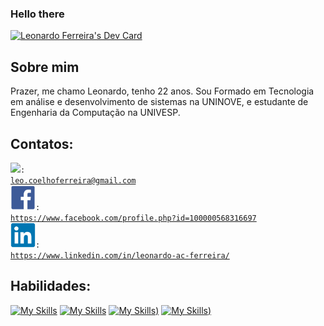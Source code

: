 ### Hello there 
<a href="https://app.daily.dev/leo_ACFerreira"><img src="https://api.daily.dev/devcards/47bb63702a6949629ece80d5b3b505e3.png?r=g40" width="400" alt="Leonardo Ferreira's Dev Card"/></a>
## Sobre mim
Prazer, me chamo Leonardo, tenho 22 anos. Sou Formado em Tecnologia em análise e desenvolvimento de sistemas na UNINOVE, e estudante de Engenharia da Computação na UNIVESP.

## Contatos:


<code><img widht="30" height="40" src="https://www.benjaminporras.com/wp-content/uploads/2019/11/logo-gmail-png-gmail-icon-download-png-and-vector-1.png">: leo.coelhoferreira@gmail.com</code><br>
<code><img widht="30" height="40" src="https://raw.githubusercontent.com/devicons/devicon/1119b9f84c0290e0f0b38982099a2bd027a48bf1/icons/facebook/facebook-original.svg">: https://www.facebook.com/profile.php?id=100000568316697</code><br>
<code><img widht="30" height="40" src="https://raw.githubusercontent.com/devicons/devicon/1119b9f84c0290e0f0b38982099a2bd027a48bf1/icons/linkedin/linkedin-original.svg">: https://www.linkedin.com/in/leonardo-ac-ferreira/</code>
## Habilidades: 


[![My Skills](https://skillicons.dev/icons?i=js,html,css,mysql,nodejs)](https://skillicons.dev)
[![My Skills](https://skillicons.dev/icons?i=python,php,bootstrap,c#,react,raspberrypi)](https://skillicons.dev)
[![My Skills](https://skillicons.dev/icons?i=git,dotnet,aws,mongodb,java,heroku))](https://skillicons.dev)
[![My Skills](https://skillicons.dev/icons?i=cs))](https://skillicons.dev)
